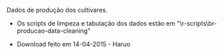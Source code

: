 
Dados de produção dos cultivares.

- Os scripts de limpeza e tabulação dos dados estão em "\r-scripts\br-producao-data-cleaning"

- Download feito em 14-04-2015 - Haruo